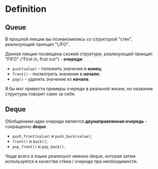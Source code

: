 # Definition

## Queue

В прошлой лекции вы познакомились со структурой "стек", реализующей принцип "LIFO".

Данная лекция посвящена схожей структуре, реализующей принцип "FIFO" ("First in, first out") - **очереди**:

- `push(value)` - положить значение в **конец**;
- `front()` - посмотреть значение в **начале**;
- `pop()` - удалить значение из **начала**.

Я бы мог привести примеры очереди в реальной жизни, но название структуры говорит само за себя.

## Deque

Обобщением идеи очереди является **двунаправленная очередь** - сокращенно **deque**.

- `push_front(value)` и `push_back(value)`;
- `front()` и `back()`;
- `pop_front()` и `pop_back()`.

Чаще всего в языке реализуют именно deque, которая затем используется в качестве стека / очереди при необходимости.
